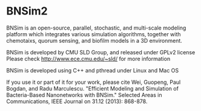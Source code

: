 BNSim2
======

BNSim is an open-source, parallel, stochastic, and multi-scale modeling
platform which integrates various simulation algorithms, together with
chemotaixs, quorum sensing, and biofilm models in a 3D environment.

BNSim is developed by CMU SLD Group, and released under GPLv2 license
Please check http://www.ece.cmu.edu/~sld/ for more information

BNSim is developed using C++ and pthread under Linux and Mac OS

If you use it or part of it for your work, please cite
Wei, Guopeng, Paul Bogdan, and Radu Marculescu. "Efficient Modeling and
Simulation of Bacteria-Based Nanonetworks with BNSim." Selected Areas in
Communications, IEEE Journal on 31.12 (2013): 868-878.